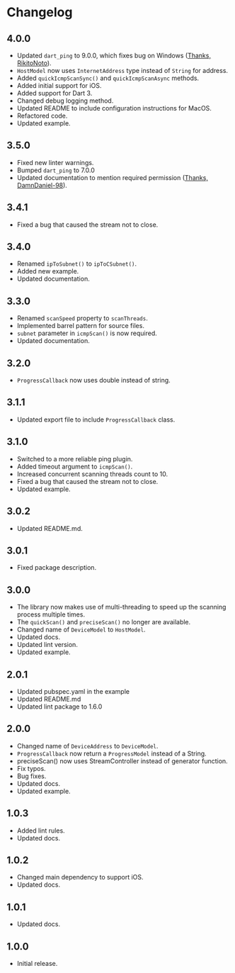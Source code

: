 # Changelog

## 4.0.0

- Updated `dart_ping` to 9.0.0, which fixes bug on Windows ([Thanks, RikitoNoto](https://github.com/ivirtex/lan_scanner/pull/11)).
- `HostModel` now uses `InternetAddress` type instead of `String` for address.
- Added `quickIcmpScanSync()` and `quickIcmpScanAsync` methods.
- Added initial support for iOS.
- Added support for Dart 3.
- Changed debug logging method.
- Updated README to include configuration instructions for MacOS.
- Refactored code.
- Updated example.

## 3.5.0

- Fixed new linter warnings.
- Bumped `dart_ping` to 7.0.0
- Updated documentation to mention required permission ([Thanks, DamnDaniel-98](https://github.com/ivirtex/lan_scanner/issues/4)).

## 3.4.1

- Fixed a bug that caused the stream not to close.

## 3.4.0

- Renamed `ipToSubnet()` to `ipToCSubnet()`.
- Added new example.
- Updated documentation.

## 3.3.0

- Renamed `scanSpeed` property to `scanThreads`.
- Implemented barrel pattern for source files.
- `subnet` parameter in `icmpScan()` is now required.
- Updated documentation.

## 3.2.0

- `ProgressCallback` now uses double instead of string.

## 3.1.1

- Updated export file to include `ProgressCallback` class.

## 3.1.0

- Switched to a more reliable ping plugin.
- Added timeout argument to `icmpScan()`.
- Increased concurrent scanning threads count to 10.
- Fixed a bug that caused the stream not to close.
- Updated example.

## 3.0.2

- Updated README.md.

## 3.0.1

- Fixed package description.

## 3.0.0

- The library now makes use of multi-threading to speed up the scanning process multiple times.
- The `quickScan()` and `preciseScan()` no longer are available.
- Changed name of `DeviceModel` to `HostModel`.
- Updated docs.
- Updated lint version.
- Updated example.

## 2.0.1

- Updated pubspec.yaml in the example
- Updated README.md
- Updated lint package to 1.6.0

## 2.0.0

- Changed name of `DeviceAddress` to `DeviceModel`.
- `ProgressCallback` now return a `ProgressModel` instead of a String.
- preciseScan() now uses StreamController instead of generator function.
- Fix typos.
- Bug fixes.
- Updated docs.
- Updated example.

## 1.0.3

- Added lint rules.
- Updated docs.

## 1.0.2

- Changed main dependency to support iOS.
- Updated docs.

## 1.0.1

- Updated docs.

## 1.0.0

- Initial release.
